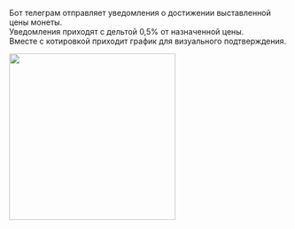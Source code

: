 Бот телеграм отправляет уведомления о достижении выставленной цены монеты.  
Уведомления приходят с дельтой 0,5% от назначенной цены.  
Вместе с котировкой приходит график для визуального подтверждения.  



<img src="https://github.com/user-attachments/assets/8b1f54fa-671c-407a-a51f-a7e2cadb8493" width="300">

